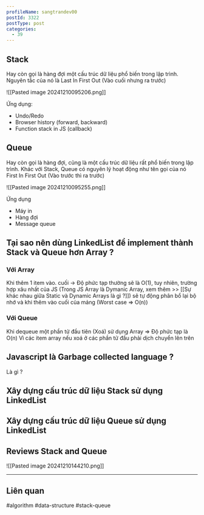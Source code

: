 ```yaml
---
profileName: sangtrandev00
postId: 3322
postType: post
categories:
  - 39
---
```


## Stack
Hay còn gọi là hàng đợi một cấu trúc dữ liệu phổ biến trong lập trình. Nguyên tắc của nó là Last In First Out (Vào cuối nhưng ra trước)

![[Pasted image 20241210095206.png]]

Ứng dụng:
+ Undo/Redo
+ Browser history (forward, backward)
+ Function stack in JS (callback)
## Queue
Hay còn gọi là hàng đợi, cũng là một cấu trúc dữ liệu rất phổ biến trong lập trình. Khác với Stack, Queue có nguyên lý hoạt động như tên gọi của nó First In First Out (Vào trước thì ra trước)

![[Pasted image 20241210095255.png]]


Ứng dụng
+ Máy in
+ Hàng đợi
+ Message queue


## Tại sao nên dùng LinkedList để implement thành Stack và Queue hơn Array ?

### Với Array
Khi thêm 1 item vào. cuối -> Độ phức tạp thường sẽ là O(1), tuy nhiên, trường hợp xâu nhất của JS (Trong JS Array là Dymanic Array, xem thêm >> [[Sự khác nhau giữa Static và Dynamic Arrays  là gì ?]]) sẽ tự động phân bổ lại bộ nhớ và khi thêm vào cuối của mảng (Worst case => O(n))

### Với Queue

Khi dequeue một phần tử đầu tiên (Xoá) sử dụng Array => Độ phức tạp là O(n) Vì các item array nếu xoá ở các phần tử đầu phải dịch chuyển lên trên


## Javascript là Garbage collected language ?

Là gì ?

## Xây dựng cấu trúc dữ liệu Stack sử dụng LinkedList



## Xây dựng cấu trúc dữ liệu Queue sử dụng LinkedList



## Reviews  Stack and Queue
![[Pasted image 20241210144210.png]]



---
## Liên quan

#algorithm #data-structure #stack-queue
